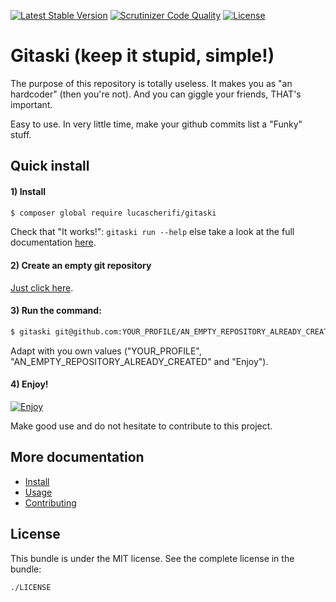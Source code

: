 [![Latest Stable Version](https://poser.pugx.org/lucascherifi/gitaski/v/stable)](https://packagist.org/packages/lucascherifi/gitaski) [![Scrutinizer Code Quality](https://scrutinizer-ci.com/g/lucascherifi/gitaski/badges/quality-score.png?b=master)](https://scrutinizer-ci.com/g/lucascherifi/gitaski/?branch=master) [![License](https://poser.pugx.org/lucascherifi/gitaski/license)](https://packagist.org/packages/lucascherifi/gitaski)

Gitaski (keep it stupid, simple!)
=================================

The purpose of this repository is totally useless. It makes you as "an hardcoder" (then you're not). And you can giggle your friends, THAT's important.

Easy to use. In very little time, make your github commits list a "Funky" stuff.

## Quick install

#### 1) Install

```bash
$ composer global require lucascherifi/gitaski
```
Check that "It works!": `gitaski run --help` else take a look at the full documentation [here](https://github.com/lucascherifi/gitaski/blob/master/doc/install.md).

#### 2) Create an empty git repository

[Just click here](https://github.com/new).

#### 3) Run the command:

```bash
$ gitaski git@github.com:YOUR_PROFILE/AN_EMPTY_REPOSITORY_ALREADY_CREATED.git --use_text=Enjoy --force
```
Adapt with you own values ("YOUR_PROFILE", "AN_EMPTY_REPOSITORY_ALREADY_CREATED" and "Enjoy").

#### 4) Enjoy!

[![Enjoy](https://github.com/lucascherifi/gitaski/blob/master/doc/enjoy.png)](https://github.com/lucascherifi/gitaski/blob/master/doc/install.md)

Make good use and do not hesitate to contribute to this project.

More documentation
------------------
- [Install](https://github.com/lucascherifi/gitaski/blob/master/doc/install.md)
- [Usage](https://github.com/lucascherifi/gitaski/blob/master/doc/usage.md)
- [Contributing](https://github.com/lucascherifi/gitaski/blob/master/doc/contributing.md)

License
-------

This bundle is under the MIT license. See the complete license in the bundle:

    ./LICENSE